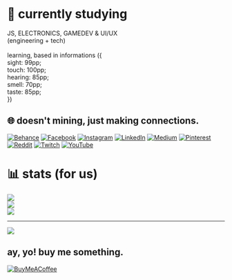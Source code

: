 # 🧐 currently studying
JS, ELECTRONICS, GAMEDEV & UI/UX
<br>(engineering + tech)<br><br>learning, based in informations ({<br>              sight: 99pp;<br>              touch: 100pp;<br>              hearing: 85pp;<br>              smell: 70pp;<br>              taste: 85pp;<br>})


## 🌐 doesn't mining, just making connections.
[![Behance](https://img.shields.io/badge/Behance-1769ff?logo=behance&logoColor=white)](https://behance.net/renaofotografia) [![Facebook](https://img.shields.io/badge/Facebook-%231877F2.svg?logo=Facebook&logoColor=white)](https://facebook.com/ehorenao) [![Instagram](https://img.shields.io/badge/Instagram-%23E4405F.svg?logo=Instagram&logoColor=white)](https://instagram.com/renaodigital) [![LinkedIn](https://img.shields.io/badge/LinkedIn-%230077B5.svg?logo=linkedin&logoColor=white)](https://linkedin.com/in/renaodigital) [![Medium](https://img.shields.io/badge/Medium-12100E?logo=medium&logoColor=white)](https://medium.com/@renaodigital) [![Pinterest](https://img.shields.io/badge/Pinterest-%23E60023.svg?logo=Pinterest&logoColor=white)](https://pinterest.com/renaodigital) [![Reddit](https://img.shields.io/badge/Reddit-%23FF4500.svg?logo=Reddit&logoColor=white)](https://reddit.com/user/itsxplod) [![Twitch](https://img.shields.io/badge/Twitch-%239146FF.svg?logo=Twitch&logoColor=white)](https://twitch.tv/renaodigital) [![YouTube](https://img.shields.io/badge/YouTube-%23FF0000.svg?logo=YouTube&logoColor=white)](https://youtube.com/@renaodigi) 

# 📊 stats (for us)
![](https://github-readme-stats.vercel.app/api?username=renaodigital&theme=dark&hide_border=false&include_all_commits=true&count_private=true)<br/>
![](https://github-readme-streak-stats.herokuapp.com/?user=renaodigital&theme=dark&hide_border=false)<br/>
![](https://github-readme-stats.vercel.app/api/top-langs/?username=renaodigital&theme=dark&hide_border=false&include_all_commits=true&count_private=true&layout=compact)

---
[![](https://visitcount.itsvg.in/api?id=renaodigital&icon=9&color=7)](https://visitcount.itsvg.in)

  ## ay, yo! buy me something.
  [![BuyMeACoffee](https://img.shields.io/badge/Buy%20Me%20a%20Coffee-ffdd00?style=for-the-badge&logo=buy-me-a-coffee&logoColor=black)](https://buymeacoffee.com/renaodigital) 
